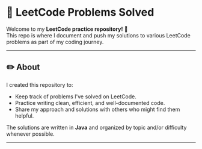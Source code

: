 # 📘 LeetCode Problems Solved

Welcome to my **LeetCode practice repository!** 🚀  
This repo is where I document and push my solutions to various LeetCode problems as part of my coding journey.

---

## ✏️ About

I created this repository to:
- Keep track of problems I've solved on LeetCode.
- Practice writing clean, efficient, and well-documented code.
- Share my approach and solutions with others who might find them helpful.

The solutions are written in **Java** and organized by topic and/or difficulty whenever possible.

---

